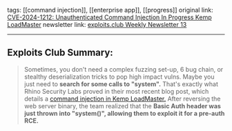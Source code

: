 tags:  [[command injection]], [[enterprise app]], [[progress]]
original link:  [CVE-2024-1212: Unauthenticated Command Injection In Progress Kemp LoadMaster](https://rhinosecuritylabs.com/research/cve-2024-1212unauthenticated-command-injection-in-progress-kemp-loadmaster/?ref=blog.exploits.club)
newsletter link: [exploits.club Weekly Newsletter 13](https://blog.exploits.club/exploits-club-weekly-newsletter-12-2/)

---
## Exploits Club Summary:
> Sometimes, you don't need a complex fuzzing set-up, 6 bug chain, or stealthy deserialization tricks to pop high impact vulns. Maybe you just need to **search for some calls to "system".** That's exactly what Rhino Security Labs proved in their most recent blog post, which details a [command injection in Kemp LoadMaster.](https://support.kemptechnologies.com/hc/en-us/articles/23878931058445-LoadMaster-Security-Vulnerability-CVE-2024-1212?ref=blog.exploits.club) After reversing the web server binary, the team realized that the **Basic Auth header was just thrown into "system()", allowing them to exploit it for a pre-auth RCE.**